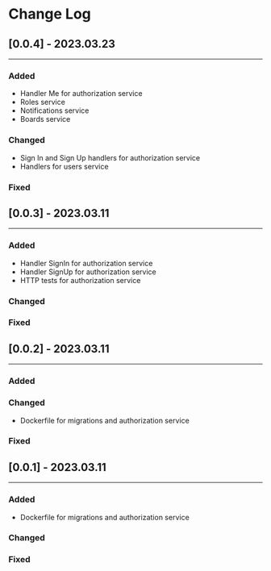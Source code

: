 # Change Log

[//]: # ([Unreleased] - yyyy-mm-dd)

[//]: # (### Added)

[//]: # (### Changed)

[//]: # (### Fixed)

## [0.0.4] - 2023.03.23

---

### Added

- Handler Me for authorization service
- Roles service
- Notifications service
- Boards service

### Changed

- Sign In and Sign Up handlers for authorization service
- Handlers for users service

### Fixed

## [0.0.3] - 2023.03.11

---

### Added

- Handler SignIn for authorization service
- Handler SignUp for authorization service
- HTTP tests for authorization service

### Changed

### Fixed

## [0.0.2] - 2023.03.11

---

### Added

### Changed

- Dockerfile for migrations and authorization service

### Fixed

## [0.0.1] - 2023.03.11

---

### Added

- Dockerfile for migrations and authorization service

### Changed

### Fixed


